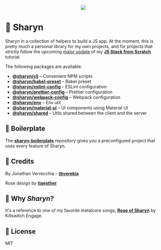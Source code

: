 <p align="center">
  <img src="https://user-images.githubusercontent.com/40995577/42487947-ea40d256-840b-11e8-8acc-50e62a3226b7.png">
</p>

# 🌹 Sharyn

Sharyn in a collection of helpers to build a JS app. At the moment, this is pretty much a personal library for my own projects, and for projects that strictly follow the upcoming [major update](https://github.com/verekia/js-stack-from-scratch/issues/255) of my **[JS Stack from Scratch](https://github.com/verekia/js-stack-from-scratch)** tutorial.

The following packages are available:

- **[@sharyn/cli](https://github.com/sharynjs/sharyn/blob/master/packages/cli/README.md)** – Convenient NPM scripts
- **[@sharyn/babel-preset](https://github.com/sharynjs/sharyn/blob/master/packages/babel-preset/README.md)** – Babel preset
- **[@sharyn/eslint-config](https://github.com/sharynjs/sharyn/blob/master/packages/eslint-config/README.md)** – ESLint configuration
- **[@sharyn/prettier-config](https://github.com/sharynjs/sharyn/blob/master/packages/prettier-config/README.md)** – Prettier configuration
- **[@sharyn/webpack-config](https://github.com/sharynjs/sharyn/blob/master/packages/webpack-config/README.md)** – Webpack configuration
- **[@sharyn/env](https://github.com/sharynjs/sharyn/blob/master/packages/env/README.md)** – Env util
- **[@sharyn/material-ui](https://github.com/sharynjs/sharyn/blob/master/packages/material-ui/README.md)** – UI components using Material UI
- **[@sharyn/shared](https://github.com/sharynjs/sharyn/blob/master/packages/shared/README.md)** – Utils shared between the client and the server

## 🌹 Boilerplate

The **[sharyn-boilerplate](https://github.com/sharynjs/sharyn-boilerplate)** repository gives you a preconfigured project that uses every feature of Sharyn.

## 🌹 Credits

By Jonathan Verrecchia – **[@verekia](https://github.com/verekia)**

Rose design by **[tiaesther](https://pngtree.com/tiaesther_4360?type=1)**

## 🌹 Why _Sharyn_?

It's a reference to one of my favorite metalcore songs, **[Rose of Sharyn](https://www.youtube.com/watch?v=PgMsACFMIq8)** by Killswitch Engage.

## 🌹 License

MIT
